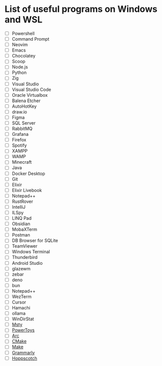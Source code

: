 # List of useful programs on Windows and WSL

- [ ] Powershell
- [ ] Command Prompt
- [ ] Neovim
- [ ] Emacs
- [ ] Chocolatey
- [ ] Scoop
- [ ] Node.js
- [ ] Python
- [ ] Zig
- [ ] Visual Studio
- [ ] Visual Studio Code
- [ ] Oracle Virtualbox
- [ ] Balena Etcher
- [ ] AutoHotKey
- [ ] draw.io
- [ ] Figma
- [ ] SQL Server
- [ ] RabbitMQ
- [ ] Grafana
- [ ] Firefox
- [ ] Spotify
- [ ] XAMPP
- [ ] WAMP
- [ ] Minecraft
- [ ] Java
- [ ] Docker Desktop
- [ ] Git
- [ ] Elixir
- [ ] Elixir Livebook
- [ ] Notepad++
- [ ] RustRover
- [ ] IntelliJ
- [ ] ILSpy
- [ ] LINQ Pad
- [ ] Obsidian
- [ ] MobaXTerm
- [ ] Postman
- [ ] DB Browser for SQLite
- [ ] TeamViewer
- [ ] Windows Terminal
- [ ] Thunderbird
- [ ] Android Studio
- [ ] glazewm
- [ ] zebar
- [ ] deno
- [ ] bun
- [ ] Notepad++
- [ ] WezTerm
- [ ] Cursor
- [ ] Hamachi
- [ ] ollama
- [ ] WinDirStat
- [ ] [Msty](https://msty.app/)
- [ ] [PowerToys](https://github.com/microsoft/PowerToys)
- [ ] [Arc](https://arc.net)
- [ ] [CMake](https://cmake.org/)
- [ ] [Make](https://www.gnu.org/software/make/)
- [ ] [Grammarly](https://www.grammarly.com/product/recommendation)
- [ ] [Hoppscotch](https://hoppscotch.com/)
